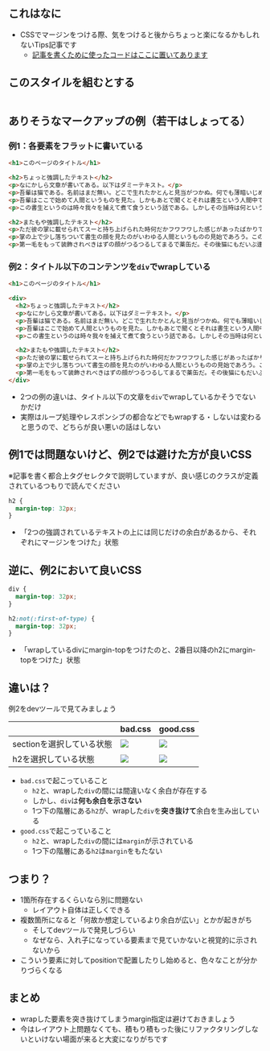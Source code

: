 <!--
title:   ダメなことはないけど避けた方が楽になるCSSの書き方
tags:    CSS,HTML,新人プログラマ応援
id:      42f9aa4edb3a9adec0e4
private: false
-->
## これはなに
- CSSでマージンをつける際、気をつけると後からちょっと楽になるかもしれないTips記事です
    - [記事を書くために使ったコードはここに置いてあります](https://github.com/xrxoxcxox/qiita-css-tips)

## このスタイルを組むとする

<img src="https://qiita-image-store.s3.ap-northeast-1.amazonaws.com/0/214677/fa8b89e4-b82d-e266-62ec-28a46521d0f2.png" alt=""/>


## ありそうなマークアップの例（若干はしょってる）

### 例1：各要素をフラットに書いている

```html
<h1>このページのタイトル</h1>

<h2>ちょっと強調したテキスト</h2>
<p>なにかしら文章が書いてある。以下はダミーテキスト。</p>
<p>吾輩は猫である。名前はまだ無い。どこで生れたかとんと見当がつかぬ。何でも薄暗いじめじめした所でニャーニャー泣いていた事だけは記憶している。</p>
<p>吾輩はここで始めて人間というものを見た。しかもあとで聞くとそれは書生という人間中で一番獰悪な種族であったそうだ。</p>
<p>この書生というのは時々我々を捕えて煮て食うという話である。しかしその当時は何という考もなかったから別段恐しいとも思わなかった。</p>

<h2>またもや強調したテキスト</h2>
<p>ただ彼の掌に載せられてスーと持ち上げられた時何だかフワフワした感じがあったばかりである。</p>
<p>掌の上で少し落ちついて書生の顔を見たのがいわゆる人間というものの見始であろう。この時妙なものだと思った感じが今でも残っている。</p>
<p>第一毛をもって装飾されべきはずの顔がつるつるしてまるで薬缶だ。その後猫にもだいぶ逢ったがこんな片輪には一度も出会わした事がない。のみならず顔の真中があまりに突起している。</p>
```

### 例2：タイトル以下のコンテンツを`div`でwrapしている

```html
<h1>このページのタイトル</h1>

<div>
  <h2>ちょっと強調したテキスト</h2>
  <p>なにかしら文章が書いてある。以下はダミーテキスト。</p>
  <p>吾輩は猫である。名前はまだ無い。どこで生れたかとんと見当がつかぬ。何でも薄暗いじめじめした所でニャーニャー泣いていた事だけは記憶している。</p>
  <p>吾輩はここで始めて人間というものを見た。しかもあとで聞くとそれは書生という人間中で一番獰悪な種族であったそうだ。</p>
  <p>この書生というのは時々我々を捕えて煮て食うという話である。しかしその当時は何という考もなかったから別段恐しいとも思わなかった。</p>

  <h2>またもや強調したテキスト</h2>
  <p>ただ彼の掌に載せられてスーと持ち上げられた時何だかフワフワした感じがあったばかりである。</p>
  <p>掌の上で少し落ちついて書生の顔を見たのがいわゆる人間というものの見始であろう。この時妙なものだと思った感じが今でも残っている。</p>
  <p>第一毛をもって装飾されべきはずの顔がつるつるしてまるで薬缶だ。その後猫にもだいぶ逢ったがこんな片輪には一度も出会わした事がない。のみならず顔の真中があまりに突起している。</p>
</div>
```

- 2つの例の違いは、タイトル以下の文章を`div`でwrapしているかそうでないかだけ
- 実際はループ処理やレスポンシブの都合などでもwrapする・しないは変わると思うので、どちらが良い悪いの話はしない

## 例1では問題ないけど、例2では避けた方が良いCSS

※記事を書く都合上タグセレクタで説明していますが、良い感じのクラスが定義されているつもりで読んでください

```css:bad.css
h2 {
  margin-top: 32px;
}
```

- 「2つの強調されているテキストの上には同じだけの余白があるから、それぞれにマージンをつけた」状態

## 逆に、例2において良いCSS

```css:good.css
div {
  margin-top: 32px;
}

h2:not(:first-of-type) {
  margin-top: 32px;
}
```

- 「wrapしているdivにmargin-topをつけたのと、2番目以降のh2にmargin-topをつけた」状態

## 違いは？

例2をdevツールで見てみましょう

| | bad.css | good.css |
| --- | --- | --- |
| sectionを選択している状態 | ![](https://qiita-image-store.s3.ap-northeast-1.amazonaws.com/0/214677/4e5b0637-6f31-aed0-daf0-a3b297988fe5.png) | ![](https://qiita-image-store.s3.ap-northeast-1.amazonaws.com/0/214677/9ca16e79-2283-f198-a7ef-25b5c1a9a088.png) |
| h2を選択している状態 | ![](https://qiita-image-store.s3.ap-northeast-1.amazonaws.com/0/214677/2083fd99-b5c5-17dc-7b19-c05eb6dd9079.png) | ![](https://qiita-image-store.s3.ap-northeast-1.amazonaws.com/0/214677/0238905c-0d4e-1d6c-1642-aa2dc77b37c6.png) |


- `bad.css`で起こっていること
    - `h2`と、wrapした`div`の間には間違いなく余白が存在する
    - しかし、`div`は**何も余白を示さない**
    - 1つ下の階層にある`h2`が、wrapした`div`を**突き抜けて**余白を生み出している
- `good.css`で起こっていること
    - `h2`と、wrapした`div`の間には`margin`が示されている
    - 1つ下の階層にある`h2`は`margin`をもたない

## つまり？

- 1箇所存在するくらいなら別に問題ない
    - レイアウト自体は正しくできる
- 複数箇所になると「何故か想定しているより余白が広い」とかが起きがち
    - そしてdevツールで発見しづらい
    - なぜなら、入れ子になっている要素まで見ていかないと視覚的に示されないから
- こういう要素に対してpositionで配置したりし始めると、色々なことが分かりづらくなる

## まとめ

- wrapした要素を突き抜けてしまうmargin指定は避けておきましょう
- 今はレイアウト上問題なくても、積もり積もった後にリファクタリングしないといけない場面が来ると大変になりがちです